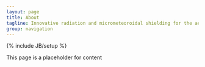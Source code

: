 ```yaml
---
layout: page
title: About
tagline: Innovative radiation and micrometeoroidal shielding for the aerospace industry.
group: navigation
---
```

{% include JB/setup %}

This page is a placeholder for content
